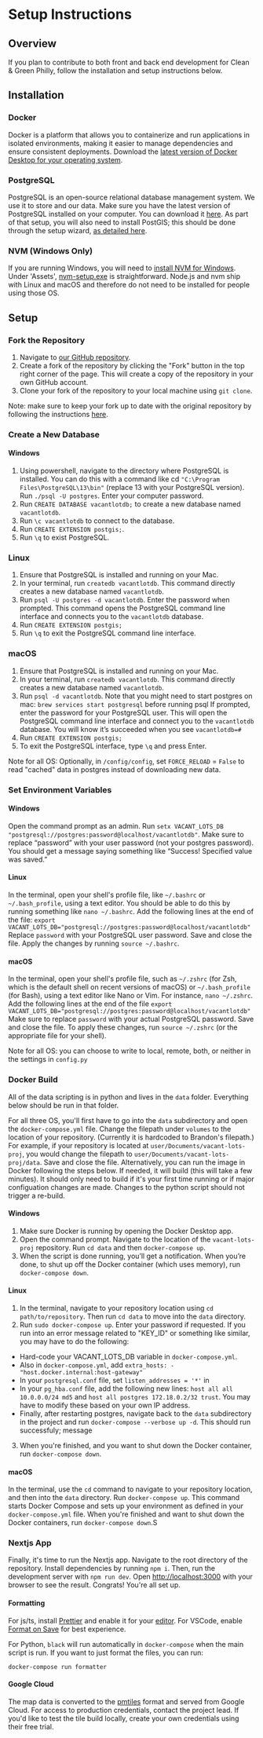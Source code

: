 # Setup Instructions

## Overview

If you plan to contribute to both front and back end development for Clean & Green Philly, follow the installation and setup instructions below.

## Installation

### Docker

Docker is a platform that allows you to containerize and run applications in isolated environments, making it easier to manage dependencies and ensure consistent deployments. Download the [latest version of Docker Desktop for your operating system](https://www.docker.com/products/docker-desktop/).

### PostgreSQL

PostgreSQL is an open-source relational database management system. We use it to store and our data. Make sure you have the latest version of PostgreSQL installed on your computer. You can download it [here](https://www.postgresql.org/download/). As part of that setup, you will also need to install PostGIS; this should be done through the setup wizard, [as detailed here](https://postgis.net/workshops/postgis-intro/installation.html).

### NVM (Windows Only)

If you are running Windows, you will need to [install NVM for Windows](https://github.com/coreybutler/nvm-windows/blob/master/README.md). Under 'Assets', [nvm-setup.exe](https://github.com/coreybutler/nvm-windows/releases) is straightforward. Node.js and nvm ship with Linux and macOS and therefore do not need to be installed for people using those OS.

## Setup

### Fork the Repository

1. Navigate to [our GitHub repository](https://github.com/CodeForPhilly/vacant-lots-proj).
2. Create a fork of the repository by clicking the "Fork" button in the top right corner of the page. This will create a copy of the repository in your own GitHub account.
3. Clone your fork of the repository to your local machine using `git clone`.

Note: make sure to keep your fork up to date with the original repository by following the instructions [here](https://docs.github.com/en/get-started/quickstart/fork-a-repo#keep-your-fork-synced).

### Create a New Database

#### Windows

1. Using powershell, navigate to the directory where PostgreSQL is installed. You can do this with a command like cd `"C:\Program Files\PostgreSQL\13\bin"` (replace 13 with your PostgreSQL version). Run `./psql -U postgres`. Enter your computer password.
2. Run `CREATE DATABASE vacantlotdb;` to create a new database named `vacantlotdb`.
3. Run `\c vacantlotdb` to connect to the database.
4. Run `CREATE EXTENSION postgis;`.
5. Run `\q` to exist PostgreSQL.

### Linux

1. Ensure that PostgreSQL is installed and running on your Mac.
2. In your terminal, run `createdb vacantlotdb`. This command directly creates a new database named `vacantlotdb`.
3. Run `psql -U postgres -d vacantlotdb`. Enter the password when prompted. This command opens the PostgreSQL command line interface and connects you to the `vacantlotdb` database.
4. Run `CREATE EXTENSION postgis;`
5. Run `\q` to exit the PostgreSQL command line interface.

### macOS

1. Ensure that PostgreSQL is installed and running on your Mac.
2. In your terminal, run `createdb vacantlotdb`. This command directly creates a new database named `vacantlotdb`.
3. Run `psql -d vacantlotdb`. Note that you might need to start postgres on mac: `brew services start postgresql` before running psql If prompted, enter the password for your PostgreSQL user. This will open the PostgreSQL command line interface and connect you to the `vacantlotdb` database. You will know it’s succeeded when you see `vacantlotdb=#`
4. Run `CREATE EXTENSION postgis;`
5. To exit the PostgreSQL interface, type `\q` and press Enter.

Note for all OS: Optionally, in `/config/config`, set `FORCE_RELOAD` = `False` to read "cached" data in postgres instead of downloading new data.

### Set Environment Variables

#### Windows

Open the command prompt as an admin. Run `setx VACANT_LOTS_DB "postgresql://postgres:password@localhost/vacantlotdb"`. Make sure to replace “password” with your user password (not your postgres password). You should get a message saying something like “Success! Specified value was saved.”

#### Linux

In the terminal, open your shell's profile file, like `~/.bashrc` or `~/.bash_profile`, using a text editor. You should be able to do this by running something like `nano ~/.bashrc`. Add the following lines at the end of the file:
`export VACANT_LOTS_DB="postgresql://postgres:password@localhost/vacantlotdb"`
Replace `password` with your PostgreSQL user password. Save and close the file. Apply the changes by running `source ~/.bashrc`.

#### macOS

In the terminal, open your shell's profile file, such as `~/.zshrc` (for Zsh, which is the default shell on recent versions of macOS) or `~/.bash_profile` (for Bash), using a text editor like Nano or Vim. For instance, `nano ~/.zshrc`. Add the following lines at the end of the file
`export VACANT_LOTS_DB="postgresql://postgres:password@localhost/vacantlotdb"`
Make sure to replace `password` with your actual PostgreSQL password. Save and close the file. To apply these changes, run `source ~/.zshrc` (or the appropriate file for your shell).

Note for all OS: you can choose to write to local, remote, both, or neither in the settings in `config.py`

### Docker Build

All of the data scripting is in python and lives in the `data` folder. Everything below should be run in that folder.

For all three OS, you'll first have to go into the `data` subdirectory and open the `docker-compose.yml` file. Change the filepath under `volumes` to the location of your repository. (Currently it is hardcoded to Brandon's filepath.)
For example, if your repository is located at `user/Documents/vacant-lots-proj`, you would change the filepath to `user/Documents/vacant-lots-proj/data`. Save and close the file. Alternatively, you can run the image in Docker following the steps below. If needed, it will build (this will take a few minutes). It should only need to build if it's your first time running or if major configuation changes are made. Changes to the python script should not trigger a re-build.

#### Windows

1. Make sure Docker is running by opening the Docker Desktop app.
2. Open the command prompt. Navigate to the location of the `vacant-lots-proj` repository. Run `cd data` and then `docker-compose up`.
3. When the script is done running, you’ll get a notification. When you’re done, to shut up off the Docker container (which uses memory), run `docker-compose down`.

#### Linux

1. In the terminal, navigate to your repository location using `cd path/to/repository`. Then run `cd data` to move into the `data` directory.
2. Run `sudo docker-compose up`. Enter your password if requested. If you run into an error message related to "KEY_ID" or something like similar, you may have to do the following:

- Hard-code your VACANT_LOTS_DB variable in `docker-compose.yml`.
- Also in `docker-compose.yml`, add `extra_hosts: -"host.docker.internal:host-gateway"`
- In your `postgresql.conf` file, set `listen_addresses = '*'` in
- In your `pg_hba.conf` file, add the following new lines: `host all all 10.0.0.0/24 md5` and `host all postgres 172.18.0.2/32 trust`. You may have to modify these based on your own IP address.
- Finally, after restarting postgres, navigate back to the `data` subdirectory in the project and run `docker-compose --verbose up -d`. This should run successfuly; message

3. When you're finished, and you want to shut down the Docker container, run `docker-compose down`.

#### macOS

In the terminal, use the `cd` command to navigate to your repository location, and then into the `data` directory. Run `docker-compose up`. This command starts Docker Compose and sets up your environment as defined in your `docker-compose.yml` file. When you're finished and want to shut down the Docker containers, run `docker-compose down`.S

### Nextjs App

Finally, it's time to run the Nextjs app. Navigate to the root directory of the repository. Install dependencies by running `npm i`. Then, run the development server with `npm run dev`. Open [http://localhost:3000](http://localhost:3000) with your browser to see the result. Congrats! You're all set up.

#### Formatting

For js/ts, install [Prettier](https://prettier.io/) and enable it for your [editor](https://prettier.io/docs/en/editors.html). For VSCode, enable [Format on Save](https://www.robinwieruch.de/how-to-use-prettier-vscode/) for best experience.

For Python, `black` will run automatically in `docker-compose` when the main script is run. If you want to just format the files, you can run:

```
docker-compose run formatter
```

#### Google Cloud

The map data is converted to the [pmtiles](https://docs.protomaps.com/pmtiles/) format and served from Google Cloud. For access to production credentials, contact the project lead. If you'd like to test the tile build locally, create your own credentials using their free trial.
